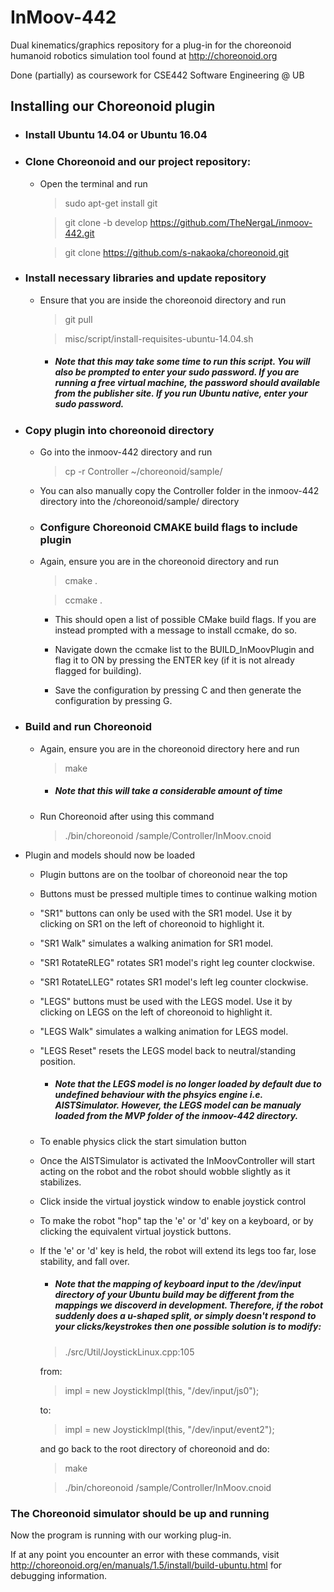 # InMoov-442
Dual kinematics/graphics repository for a plug-in for the choreonoid humanoid robotics simulation tool found at http://choreonoid.org

Done (partially) as coursework for CSE442 Software Engineering @ UB

## Installing our Choreonoid plugin

- ### Install Ubuntu 14.04 or Ubuntu 16.04

- ### Clone Choreonoid and our project repository:

  - Open the terminal and run
  
    > sudo apt-get install git

    > git clone -b develop https://github.com/TheNergaL/inmoov-442.git

    > git clone https://github.com/s-nakaoka/choreonoid.git
    
- ### Install necessary libraries and update repository

  - Ensure that you are inside the choreonoid directory and run

    > git pull

    > misc/script/install-requisites-ubuntu-14.04.sh
  
    - ##### Note that this may take some time to run this script. You will also be prompted to enter your sudo password. If you are running a free virtual machine, the password should available from the publisher site. If you run Ubuntu native, enter your sudo password.

- ### Copy plugin into choreonoid directory

  - Go into the inmoov-442 directory and run
    > cp -r Controller ~/choreonoid/sample/
    
  - You can also manually copy the Controller folder in the inmoov-442 directory into the /choreonoid/sample/ directory
  
  - ### Configure Choreonoid CMAKE build flags to include plugin

  - Again, ensure you are in the choreonoid directory and run

    > cmake .
  
    > ccmake .
    
    - This should open a list of possible CMake build flags. If you are instead prompted with a message to install ccmake, do so.
  
    - Navigate down the ccmake list to the BUILD_InMoovPlugin and flag it to ON by pressing the ENTER key (if it is not already flagged for  building).
  
    - Save the configuration by pressing C and then generate the configuration by pressing G.
  
- ### Build and run Choreonoid

  - Again, ensure you are in the choreonoid directory here and run
  
    > make
  
      - ##### Note that this will take a considerable amount of time
      
  - Run Choreonoid after using this command

    > ./bin/choreonoid /sample/Controller/InMoov.cnoid
    
    
- Plugin and models should now be loaded

  - Plugin buttons are on the toolbar of choreonoid near the top
  - Buttons must be pressed multiple times to continue walking motion
  
  - "SR1" buttons can only be used with the SR1 model. Use it by clicking on SR1 on the left of choreonoid to highlight it.
  - "SR1 Walk" simulates a walking animation for SR1 model.
  - "SR1 RotateRLEG" rotates SR1 model's right leg counter clockwise.
  - "SR1 RotateLLEG" rotates SR1 model's left leg counter clockwise.

  - "LEGS" buttons must be used with the LEGS model. Use it by clicking on LEGS on the left of choreonoid to highlight it.
  - "LEGS Walk" simulates a walking animation for LEGS model.
  - "LEGS Reset" resets the LEGS model back to neutral/standing position.
    - ##### Note that the LEGS model is no longer loaded by default due to undefined behaviour with the phsyics engine i.e. AISTSimulator. However, the LEGS model can be manualy loaded from the MVP folder of the inmoov-442 directory. 
    
  - To enable physics click the start simulation button
  - Once the AISTSimulator is activated the InMoovController will start acting on the robot and the robot should wobble slightly as it stabilizes. 
  - Click inside the virtual joystick window to enable joystick control
  - To make the robot "hop" tap the 'e' or 'd' key on a keyboard, or by clicking the equivalent virtual joystick buttons.
  - If the 'e' or 'd' key is held, the robot will extend its legs too far, lose stability, and fall over. 
     - ##### Note that the mapping of keyboard input to the /dev/input directory of your Ubuntu build may be different from the mappings we discoverd in development. Therefore, if the robot suddenly does a u-shaped split, or simply doesn't respond to your clicks/keystrokes then one possible solution is to modify:
      > ./src/Util/JoystickLinux.cpp:105
      
      from:
      > impl = new JoystickImpl(this, "/dev/input/js0");
      
      to:
      > impl = new JoystickImpl(this, "/dev/input/event2");
      
      and go back to the root directory of choreonoid and do:
      
      >make
      
      > ./bin/choreonoid /sample/Controller/InMoov.cnoid
      
### The Choreonoid simulator should be up and running

Now the program is running with our working plug-in.

If at any point you encounter an error with these commands, visit http://choreonoid.org/en/manuals/1.5/install/build-ubuntu.html for debugging information.
